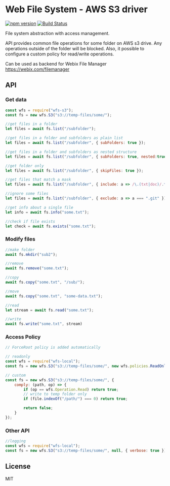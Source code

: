 Web File System - AWS S3 driver
=========

[![npm version](https://badge.fury.io/js/wfs-s3.svg)](https://badge.fury.io/js/wfs-s3) 
[![Build Status](https://drone-github.webix.io/api/badges/xbsoftware/node-wfs-s3/status.svg)](https://drone-github.webix.io/xbsoftware/node-wfs-s3)

File system abstraction with access management.

API provides common file operations for some folder on AWS s3 drive. Any operations outside of the folder will be blocked. Also, it possible to configure a custom policy for read/write operations.


Can be used as backend for Webix File Manager https://webix.com/filemanager


## API

### Get data

```js
const wfs = require("wfs-s3");
const fs = new wfs.S3("s3://temp-files/some/");

//get files in a folder
let files = await fs.list("/subfolder");

//get files in a folder and subfolders as plain list
let files = await fs.list("/subfolder", { subFolders: true });

//get files in a folder and subfolders as nested structure
let files = await fs.list("/subfolder", { subFolders: true, nested:true });

//get folder only
let files = await fs.list("/subfolder", { skipFiles: true });

//get files that match a mask
let files = await fs.list("/subfolder", { include: a => /\.(txt|doc)/.test(a) });

//ignore some files
let files = await fs.list("/subfolder", { exclude: a => a === ".git" });

//get info about a single file
let info = await fs.info("some.txt");

//check if file exists
let check = await fs.exists("some.txt");
```

### Modify files

```js
//make folder
await fs.mkdir("sub2");

//remove
await fs.remove("some.txt");

//copy
await fs.copy("some.txt", "/sub/");

//move
await fs.copy("some.txt", "some-data.txt");

//read
let stream = await fs.read("some.txt");

//write
await fs.write("some.txt", stream)
```

### Access Policy

```js
// ForceRoot policy is added automatically

// readonly
const wfs = require("wfs-local");
const fs = new wfs.S3("s3://temp-files/some/", new wfs.policies.ReadOnlyPolicy());

// custom
const fs = new wfs.S3("s3://temp-files/some/", {
    comply: (path, op) => {
        if (op == wfs.Operation.Read) return true;
        // write to temp folder only
        if (file.indexOf("/path/") === 0) return true;

        return false;
    }
});
```

### Other API

```js
//logging
const wfs = require("wfs-local");
const fs = new wfs.S3("s3://temp-files/some/", null, { verbose: true });
```


## License 

MIT